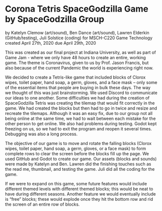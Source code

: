 # Corona Tetris SpaceGodzilla Game by SpaceGodzilla Group
by Katelyn Clemow (art/sound), Ben Dance (art/sound), Lawren Elderkin (GitHub/testing), Juli Solstice (coding)
for MSCH-C220 Game Technology created April 27th, 2020 due April 29th, 2020

This was created as our final project at Indiana University, as well as part of Game Jam - where we only have 48 hours to create an entire, working game. The theme is Coronavirus, given to us by Prof. Jason Francis, but also because of the current Pandemic the world is experiencing right now. 

We decided to create a Tetris-like game that included blocks of Clorox wipes, toilet paper, hand soap, a germ, gloves, and a face mask – only some of the essential items that people are buying in bulk these days. The way we thought of this was just brainstorming. We used Discord to communicate our ideas to one another. Some difficulties we had during the creation of SpaceGodzilla Tetris was creating the tilemap that would fit correctly in the game. We had created the blocks but then had to go in twice and resize and recreate the tilemaps. Although it was an easy fix, due to our group not all being online at the same time, we had to wait between each mistake for the other person to get online. We also had problems during testing. Godot kept freezing on us, so we had to exit the program and reopen it several times. Debugging was also a long process. 

The objective of our game is to move and rotate the falling blocks (Clorox wipes, toilet paper, hand soap, a germ, gloves, or a face mask) to form complete rows to clear the screen before the blocks fill up the page. We used GitHub and Godot to create our game. Our assets (blocks and sounds) were made by Katelyn and Ben. Lawren did the finishing touches such as the read me, thumbnail, and testing the game. Juli did all the coding for the game.

If we were to expand on this game, some future features would include different themed levels with different themed blocks; this would be neat to have during different seasons. Another feature we would eventually include is “free” blocks; these would explode once they hit the bottom row and rid the screen of an entire row of blocks. 
